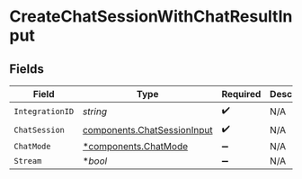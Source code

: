 # CreateChatSessionWithChatResultInput


## Fields

| Field                                                                      | Type                                                                       | Required                                                                   | Description                                                                |
| -------------------------------------------------------------------------- | -------------------------------------------------------------------------- | -------------------------------------------------------------------------- | -------------------------------------------------------------------------- |
| `IntegrationID`                                                            | *string*                                                                   | :heavy_check_mark:                                                         | N/A                                                                        |
| `ChatSession`                                                              | [components.ChatSessionInput](../../models/components/chatsessioninput.md) | :heavy_check_mark:                                                         | N/A                                                                        |
| `ChatMode`                                                                 | [*components.ChatMode](../../models/components/chatmode.md)                | :heavy_minus_sign:                                                         | N/A                                                                        |
| `Stream`                                                                   | **bool*                                                                    | :heavy_minus_sign:                                                         | N/A                                                                        |